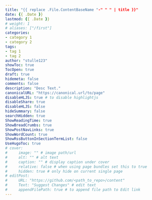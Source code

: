 ```yaml
---
title: "{{ replace .File.ContentBaseName "-" " " | title }}"
date: {{ .Date }}
lastmod: {{ .Date }}
# weight: 1
# aliases: ["/first"]
categories: 
- category 1
- category 2
tags: 
- tag 1
- tag 2
author: "stulle123"
showToc: true
TocOpen: true
draft: true
hidemeta: false
comments: false
description: "Desc Text."
canonicalURL: "https://canonical.url/to/page"
disableHLJS: true # to disable highlightjs
disableShare: true
disableHLJS: false
hideSummary: false
searchHidden: true
ShowReadingTime: true
ShowBreadCrumbs: true
ShowPostNavLinks: true
ShowWordCount: true
ShowRssButtonInSectionTermList: false
UseHugoToc: true
# cover:
#     image: "" # image path/url
#     alt: "" # alt text
#     caption: "" # display caption under cover
#     relative: false # when using page bundles set this to true
#     hidden: true # only hide on current single page
# editPost:
#     URL: "https://github.com/<path_to_repo>/content"
#     Text: "Suggest Changes" # edit text
#     appendFilePath: true # to append file path to Edit link
---
```


